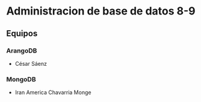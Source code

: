 # Administracion de base de datos 8-9

## Equipos

### ArangoDB

* César Sáenz

### MongoDB

* Iran America Chavarria Monge


